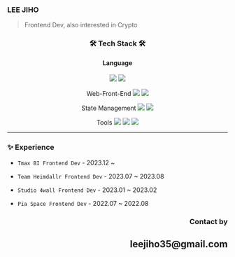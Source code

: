 ### LEE JIHO

> Frontend Dev, also interested in Crypto

<div align="center">
  <h3> 🛠️ Tech Stack 🛠️ </h3>
</div>

<div align="center">

<div align="center">
<h4>Language</h4>
<p>
<img src="https://img.shields.io/badge/JavaScript-F7DF1E?style=flat-square&logo=javascript&logoColor=black"/> 
<img src="https://img.shields.io/badge/TypeScript-3178C6?style=flat-square&logo=TypeScript&logoColor=black"/>  
</p>

</div>

Web-Front-End
<img src="https://img.shields.io/badge/React-61DAFB?style=flat-square&logo=React&logoColor=black"/>
<img src="https://img.shields.io/badge/Next.js-black?style=flat-square&logo=next.js&logoColor=white"/>

State Management
<img src="https://img.shields.io/badge/Recoil-blue?style=flat-square&logoColor=white"/>
<img src="https://img.shields.io/badge/Redux-764ABC?style=flat-square&logo=redux&logoColor=white"/>

Tools
<img src="https://img.shields.io/badge/Slack-4a154b?style=flat-square&logo=Slack&logoColor=white"/>
<img src="https://img.shields.io/badge/Notion-black?style=flat-square&logo=Notion&logoColor=white"/>
<img src="https://img.shields.io/badge/Figma-a259ff?style=flat-square&logo=Figma&logoColor=white"/>

---

</div>

### ✨ Experience

- `Tmax BI Frontend Dev` - 2023.12 ~
- `Team Heimdallr Frontend Dev` - 2023.07 ~ 2023.08
- `Studio 4wall Frontend Dev` - 2023.01 ~ 2023.02
- `Pia Space Frontend Dev` - 2022.07 ~ 2022.08

  </div>

<div align="right">
  
  <h3>Contact by</h3>
  <h2>leejiho35@gmail.com</h2>
  </div>
